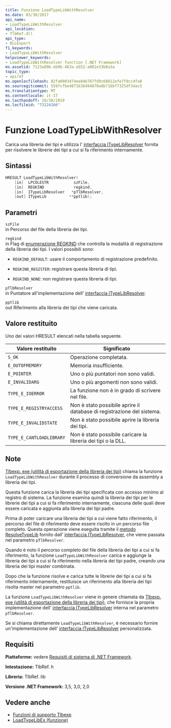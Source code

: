 ```yaml
---
title: Funzione LoadTypeLibWithResolver
ms.date: 03/30/2017
api_name:
- LoadTypeLibWithResolver
api_location:
- TlbRef.dll
api_type:
- DLLExport
f1_keywords:
- LoadTypeLibWithResolver
helpviewer_keywords:
- LoadTypeLibWithResolver function [.NET Framework]
ms.assetid: 7123a89b-eb9b-463a-a552-a081e33b0a3a
topic_type:
- apiref
ms.openlocfilehash: 82fa0903474ee04b767fd9c68812efe7f0cc4fa0
ms.sourcegitcommit: 559fcfbe4871636494870a8b716bf7325df34ac5
ms.translationtype: MT
ms.contentlocale: it-IT
ms.lasthandoff: 10/30/2019
ms.locfileid: "73124166"
---
```

# <a name="loadtypelibwithresolver-function"></a>Funzione LoadTypeLibWithResolver
Carica una libreria dei tipi e utilizza l' [interfaccia ITypeLibResolver](itypelibresolver-interface.md) fornita per risolvere le librerie dei tipi a cui si fa riferimento internamente.  
  
## <a name="syntax"></a>Sintassi  
  
```cpp  
HRESULT LoadTypeLibWithResolver(  
    [in]  LPCOLESTR           szFile,  
    [in]  REGKIND             regkind,  
    [in]  ITypeLibResolver   *pTlbResolver,  
    [out] ITypeLib          **pptlib);  
```  
  
## <a name="parameters"></a>Parametri  
 `szFile`  
 in Percorso del file della libreria dei tipi.  
  
 `regkind`  
 in Flag di [enumerazione REGKIND](https://docs.microsoft.com/windows/win32/api/oleauto/ne-oleauto-regkind) che controlla la modalità di registrazione della libreria dei tipi. I valori possibili sono:  
  
- `REGKIND_DEFAULT`: usare il comportamento di registrazione predefinito.  
  
- `REGKIND_REGISTER`: registrare questa libreria di tipi.  
  
- `REGKIND_NONE`: non registrare questa libreria di tipi.  
  
 `pTlbResolver`  
 in Puntatore all'implementazione dell' [interfaccia ITypeLibResolver](itypelibresolver-interface.md).  
  
 `pptlib`  
 out Riferimento alla libreria dei tipi che viene caricata.  
  
## <a name="return-value"></a>Valore restituito  
 Uno dei valori HRESULT elencati nella tabella seguente.  
  
|Valore restituito|Significato|  
|------------------|-------------|  
|`S_OK`|Operazione completata.|  
|`E_OUTOFMEMORY`|Memoria insufficiente.|  
|`E_POINTER`|Uno o più puntatori non sono validi.|  
|`E_INVALIDARG`|Uno o più argomenti non sono validi.|  
|`TYPE_E_IOERROR`|La funzione non è in grado di scrivere nel file.|  
|`TYPE_E_REGISTRYACCESS`|Non è stato possibile aprire il database di registrazione del sistema.|  
|`TYPE_E_INVALIDSTATE`|Non è stato possibile aprire la libreria dei tipi.|  
|`TYPE_E_CANTLOADLIBRARY`|Non è stato possibile caricare la libreria dei tipi o la DLL.|  
  
## <a name="remarks"></a>Note  
 [Tlbexp. exe (utilità di esportazione della libreria dei tipi)](../../tools/tlbexp-exe-type-library-exporter.md) chiama la funzione `LoadTypeLibWithResolver` durante il processo di conversione da assembly a libreria dei tipi.  
  
 Questa funzione carica la libreria dei tipi specificata con accesso minimo al registro di sistema. La funzione esamina quindi la libreria dei tipi per le librerie dei tipi a cui si fa riferimento internamente, ciascuna delle quali deve essere caricata e aggiunta alla libreria dei tipi padre.  
  
 Prima di poter caricare una libreria dei tipi a cui viene fatto riferimento, il percorso del file di riferimento deve essere risolto in un percorso file completo. Questa operazione viene eseguita tramite il [metodo ResolveTypeLib](resolvetypelib-method.md) fornito dall' [interfaccia ITypeLibResolver](itypelibresolver-interface.md), che viene passata nel parametro `pTlbResolver`.  
  
 Quando è noto il percorso completo del file della libreria dei tipi a cui si fa riferimento, la funzione `LoadTypeLibWithResolver` carica e aggiunge la libreria dei tipi a cui si fa riferimento nella libreria dei tipi padre, creando una libreria dei tipi master combinata.  
  
 Dopo che la funzione risolve e carica tutte le librerie dei tipi a cui si fa riferimento internamente, restituisce un riferimento alla libreria dei tipi risolta master nel parametro `pptlib`.  
  
 La funzione `LoadTypeLibWithResolver` viene in genere chiamata da [Tlbexp. exe (utilità di esportazione della libreria dei tipi)](../../tools/tlbexp-exe-type-library-exporter.md), che fornisce la propria implementazione dell' [interfaccia ITypeLibResolver](itypelibresolver-interface.md) interna nel parametro `pTlbResolver`.  
  
 Se si chiama direttamente `LoadTypeLibWithResolver`, è necessario fornire un'implementazione dell' [interfaccia ITypeLibResolver](itypelibresolver-interface.md) personalizzata.  
  
## <a name="requirements"></a>Requisiti  
 **Piattaforme:** vedere [Requisiti di sistema di .NET Framework](../../get-started/system-requirements.md).  
  
 **Intestazione:** TlbRef. h  
  
 **Libreria:** TlbRef. lib  
  
 **Versione .NET Framework:** 3,5, 3,0, 2,0  
  
## <a name="see-also"></a>Vedere anche

- [Funzioni di supporto Tlbexp](index.md)
- [LoadTypeLibEx (funzione)](https://docs.microsoft.com/previous-versions/windows/desktop/api/oleauto/nf-oleauto-loadtypelibex)
